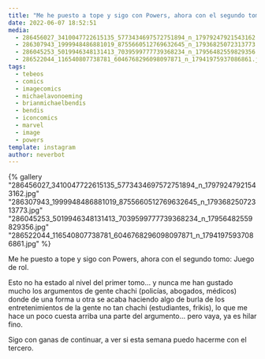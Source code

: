 ```yaml
---
title: "Me he puesto a tope y sigo con Powers, ahora con el segundo tomo: Juego de rol"
date: 2022-06-07 18:52:51
media: 
  - 286456027_3410047722615135_5773434697572751894_n_17979247921543162.jpg
  - 286307943_1999948486881019_8755660512769632645_n_17936825072313773.jpg
  - 286045253_5019946348131413_7039599777739368234_n_17956482559829356.jpg
  - 286522044_116540807738781_6046768296098097871_n_17941975937086861.jpg
tags: 
  - tebeos
  - comics
  - imagecomics
  - michaelavonoeming
  - brianmichaelbendis
  - bendis
  - iconcomics
  - marvel
  - image
  - powers
template: instagram
author: neverbot
---
```


{% gallery "286456027_3410047722615135_5773434697572751894_n_17979247921543162.jpg" "286307943_1999948486881019_8755660512769632645_n_17936825072313773.jpg" "286045253_5019946348131413_7039599777739368234_n_17956482559829356.jpg" "286522044_116540807738781_6046768296098097871_n_17941975937086861.jpg" %}

Me he puesto a tope y sigo con Powers, ahora con el segundo tomo: Juego de rol.

Esto no ha estado al nivel del primer tomo… y nunca me han gustado mucho los argumentos de gente chachi (policías, abogados, médicos) donde de una forma u otra se acaba haciendo algo de burla de los entretenimientos de la gente no tan chachi (estudiantes, frikis), lo que me hace un poco cuesta arriba una parte del argumento… pero vaya, ya es hilar fino.

Sigo con ganas de continuar, a ver si esta semana puedo hacerme con el tercero.
